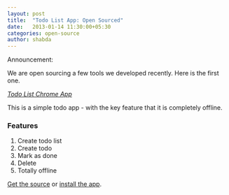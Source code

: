 ```yaml
---
layout: post
title:  "Todo List App: Open Sourced"
date:   2013-01-14 11:30:00+05:30
categories: open-source
author: shabda
---
```

Announcement:

We are open sourcing a few tools we developed recently. Here is the first one.

*[Todo List Chrome App](https://github.com/agiliq/to-do-list-chrome-app)*

This is a simple todo app - with the key feature that it is completely offline.

### Features
1. Create todo list
2. Create todo
3. Mark as done
4. Delete
5. Totally offline

[Get the source](https://github.com/agiliq/to-do-list-chrome-app) or [install the app](https://chrome.google.com/webstore/detail/to-do-list/pmpdkgedikcgfpjbcafckjabeeialdel).

